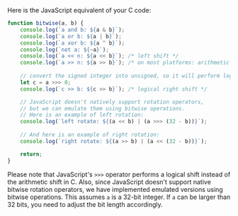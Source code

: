 Here is the JavaScript equivalent of your C code:

```javascript
function bitwise(a, b) {
    console.log(`a and b: ${a & b}`);
    console.log(`a or b: ${a | b}`);
    console.log(`a xor b: ${a ^ b}`);
    console.log(`not a: ${~a}`);
    console.log(`a << n: ${a << b}`); /* left shift */
    console.log(`a >> n: ${a >> b}`); /* on most platforms: arithmetic right shift */
    
    // convert the signed integer into unsigned, so it will perform logical shift
    let c = a >>> 0;
    console.log(`c >> b: ${c >> b}`); /* logical right shift */

    // JavaScript doesn't natively support rotation operators,
    // but we can emulate them using bitwise operations.
    // Here is an example of left rotation:
    console.log(`left rotate: ${(a << b) | (a >>> (32 - b))}`);
    
    // And here is an example of right rotation:
    console.log(`right rotate: ${(a >> b) | (a << (32 - b))}`);

    return;
}
```

Please note that JavaScript's `>>>` operator performs a logical shift instead of the arithmetic shift in C. Also, since JavaScript doesn't support native bitwise rotation operators, we have implemented emulated versions using bitwise operations. This assumes `a` is a 32-bit integer. If `a` can be larger than 32 bits, you need to adjust the bit length accordingly.
